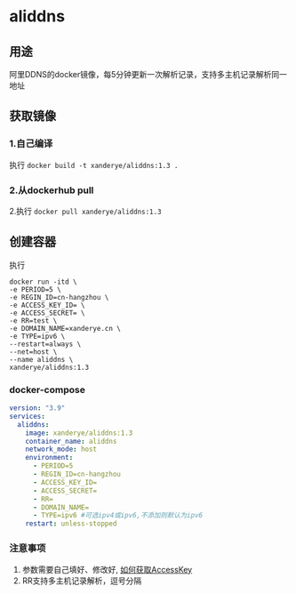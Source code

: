 # aliddns

## 用途
阿里DDNS的docker镜像，每5分钟更新一次解析记录，支持多主机记录解析同一地址

## 获取镜像

### 1.自己编译
执行 `docker build -t xanderye/aliddns:1.3 .`

### 2.从dockerhub pull
2.执行 `docker pull xanderye/aliddns:1.3`

## 创建容器
执行
```
docker run -itd \
-e PERIOD=5 \
-e REGIN_ID=cn-hangzhou \
-e ACCESS_KEY_ID= \
-e ACCESS_SECRET= \
-e RR=test \
-e DOMAIN_NAME=xanderye.cn \
-e TYPE=ipv6 \
--restart=always \
--net=host \
--name aliddns \
xanderye/aliddns:1.3
```
### docker-compose
```yaml
version: "3.9"
services:
  aliddns:
    image: xanderye/aliddns:1.3
    container_name: aliddns
    network_mode: host
    environment:
      - PERIOD=5
      - REGIN_ID=cn-hangzhou
      - ACCESS_KEY_ID=
      - ACCESS_SECRET=
      - RR=
      - DOMAIN_NAME=
      - TYPE=ipv6 #可选ipv4或ipv6,不添加则默认为ipv6
    restart: unless-stopped
```

### 注意事项
1. 参数需要自己填好、修改好, [如何获取AccessKey](https://help.aliyun.com/knowledge_detail/48699.html)
2. RR支持多主机记录解析，逗号分隔
